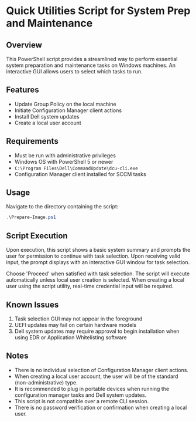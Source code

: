 # Quick Utilities Script for System Prep and Maintenance

## Overview

This PowerShell script provides a streamlined way to perform essential system preparation and maintenance tasks on Windows machines. An interactive GUI allows users to select which tasks to run.

## Features

- Update Group Policy on the local machine
- Initiate Configuration Manager client actions
- Install Dell system updates
- Create a local user account

## Requirements

- Must be run with administrative privileges
- Windows OS with PowerShell 5 or newer
- `C:\Program Files\Dell\CommandUpdate\dcu-cli.exe`
- Configuration Manager client installed for SCCM tasks

## Usage

Navigate to the directory containing the script:

   ```powershell
   .\Prepare-Image.ps1
   ```

## Script Execution

Upon execution, this script shows a basic system summary and prompts the user for permission to continue with task selection. Upon receiving valid input, the prompt displays with an interactive GUI window for task selection. 

Choose 'Proceed' when satisfied with task selection. The script will execute automatically unless local user creation is selected. When creating a local user using the script utility, real-time credential input will be required.

## Known Issues

1. Task selection GUI may not appear in the foreground
2. UEFI updates may fail on certain hardware models
3. Dell system updates may require approval to begin installation when using EDR or Application Whitelisting software

## Notes
   
- There is no individual selection of Configuration Manager client actions.
- When creating a local user account, the user will be of the standard (non-administrative) type.
- It is recommended to plug in portable devices when running the configuration manager tasks and Dell system updates.
- This script is not compatible over a remote CLI session.
- There is no password verification or confirmation when creating a local user.
